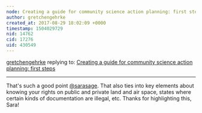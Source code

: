 ```yaml
---
node: Creating a guide for community science action planning: first steps
author: gretchengehrke
created_at: 2017-08-29 18:02:09 +0000
timestamp: 1504029729
nid: 14762
cid: 17276
uid: 430549
---
```




[gretchengehrke](../profile/gretchengehrke) replying to: [Creating a guide for community science action planning: first steps](../notes/gretchengehrke/08-16-2017/creating-a-guide-for-community-science-action-planning-first-steps)

----
That's such a good point [@sarasage](/profile/sarasage). That also ties into key elements about knowing your rights on public and private land and air space, states where certain kinds of documentation are illegal, etc. Thanks for highlighting this, Sara!
